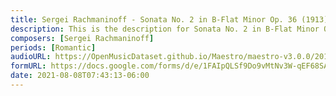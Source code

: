 ```yaml
---
title: Sergei Rachmaninoff - Sonata No. 2 in B-Flat Minor Op. 36 (1913) (2)
description: This is the description for Sonata No. 2 in B-Flat Minor Op. 36 (1913) by Sergei Rachmaninoff
composers: [Sergei Rachmaninoff]
periods: [Romantic]
audioURL: https://OpenMusicDataset.github.io/Maestro/maestro-v3.0.0/2011/MIDI-Unprocessed_12_R3_2011_MID--AUDIO_R3-D4_07_Track07_wav.midi
formURL: https://docs.google.com/forms/d/e/1FAIpQLSf9Do9vMtNv3W-qEF68SA8n906xLFnjNns1yct5oU_6gJ-iOw/viewform
date: 2021-08-08T07:43:13-06:00
---
```

